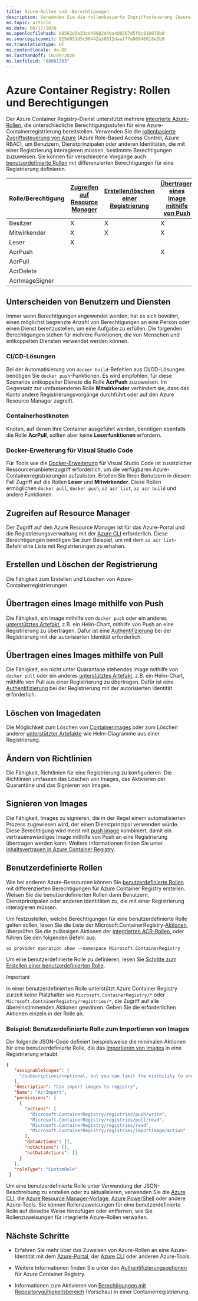 ```yaml
---
title: Azure-Rollen und -Berechtigungen
description: Verwenden Sie die rollenbasierte Zugriffssteuerung (Azure RBAC) und das Identity & Access Management (IAM) von Azure, um differenzierte Berechtigungen für Ressourcen in einer Azure-Containerregistrierung bereitzustellen.
ms.topic: article
ms.date: 08/17/2020
ms.openlocfilehash: b8562d3e33cd49082d4ba4d8567d5f0c816070b0
ms.sourcegitcommit: 829d951d5c90442a38012daaf77e86046018e5b9
ms.translationtype: HT
ms.contentlocale: de-DE
ms.lasthandoff: 10/09/2020
ms.locfileid: "88661383"
---
```

# <a name="azure-container-registry-roles-and-permissions"></a>Azure Container Registry: Rollen und Berechtigungen

Der Azure Container Registry-Dienst unterstützt mehrere [integrierte Azure-Rollen](../role-based-access-control/built-in-roles.md), die unterschiedliche Berechtigungsstufen für eine Azure-Containerregistrierung bereitstellen. Verwenden Sie die [rollenbasierte Zugriffssteuerung von Azure](../role-based-access-control/index.yml) (Azure Role-Based Access Control, Azure RBAC), um Benutzern, Dienstprinzipalen oder anderen Identitäten, die mit einer Registrierung interagieren müssen, bestimmte Berechtigungen zuzuweisen. Sie können für verschiedene Vorgänge auch [benutzerdefinierte Rollen](#custom-roles) mit differenzierten Berechtigungen für eine Registrierung definieren.

| Rolle/Berechtigung       | [Zugreifen auf Resource Manager](#access-resource-manager) | [Erstellen/löschen einer Registrierung](#create-and-delete-registry) | [Übertragen eines Image mithilfe von Push](#push-image) | [Übertragen eines Images mithilfe von Pull](#pull-image) | [Löschen von Imagedaten](#delete-image-data) | [Ändern von Richtlinien](#change-policies) |   [Signieren von Images](#sign-images)  |
| ---------| --------- | --------- | --------- | --------- | --------- | --------- | --------- |
| Besitzer | X | X | X | X | X | X |  |  
| Mitwirkender | X | X | X |  X | X | X |  |  
| Leser | X |  |  | X |  |  |  |
| AcrPush |  |  | X | X | |  |  |  
| AcrPull |  |  |  | X |  |  |  |  
| AcrDelete |  |  |  |  | X |  |  |
| AcrImageSigner |  |  |  |  |  |  | X |

## <a name="differentiate-users-and-services"></a>Unterscheiden von Benutzern und Diensten

Immer wenn Berechtigungen angewendet werden, hat es sich bewährt, einen möglichst begrenzte Anzahl von Berechtigungen an eine Person oder einen Dienst bereitzustellen, um eine Aufgabe zu erfüllen. Die folgenden Berechtigungen stehen für mehrere Funktionen, die von Menschen und entkoppelten Diensten verwendet werden können.

### <a name="cicd-solutions"></a>CI/CD-Lösungen

Bei der Automatisierung von `docker build`-Befehlen aus CI/CD-Lösungen benötigen Sie `docker push`-Funktionen. Es wird empfohlen, für diese Szenarios entkoppelter Dienste die Rolle **AcrPush** zuzuweisen. Im Gegensatz zur umfassenderen Rolle **Mitwirkender** verhindert sie, dass das Konto andere Registrierungsvorgänge durchführt oder auf den Azure Resource Manager zugreift.

### <a name="container-host-nodes"></a>Containerhostknoten

Knoten, auf denen Ihre Container ausgeführt werden, benötigen ebenfalls die Rolle **AcrPull**, sollten aber keine **Leserfunktionen** erfordern.

### <a name="visual-studio-code-docker-extension"></a>Docker-Erweiterung für Visual Studio Code

Für Tools wie die [Docker-Erweiterung](https://code.visualstudio.com/docs/azure/docker) für Visual Studio Code ist zusätzlicher Ressourcenanbieterzugriff erforderlich, um die verfügbaren Azure-Containerregistrierungen aufzulisten. Erteilen Sie Ihren Benutzern in diesem Fall Zugriff auf die Rollen **Leser** und **Mitwirkender**. Diese Rollen ermöglichen `docker pull`, `docker push`, `az acr list`, `az acr build` und andere Funktionen. 

## <a name="access-resource-manager"></a>Zugreifen auf Resource Manager

Der Zugriff auf den Azure Resource Manager ist für das Azure-Portal und die Registrierungsverwaltung mit der [Azure CLI](/cli/azure/) erforderlich. Diese Berechtigungen benötigen Sie zum Beispiel, um mit dem `az acr list`-Befehl eine Liste mit Registrierungen zu erhalten. 

## <a name="create-and-delete-registry"></a>Erstellen und Löschen der Registrierung

Die Fähigkeit zum Erstellen und Löschen von Azure-Containerregistrierungen.

## <a name="push-image"></a>Übertragen eines Image mithilfe von Push

Die Fähigkeit, ein Image mithilfe von `docker push` oder ein anderes [unterstütztes Artefakt](container-registry-image-formats.md), z.B. ein Helm-Chart, mithilfe von Push an eine Registrierung zu übertragen. Dafür ist eine [Authentifizierung](container-registry-authentication.md) bei der Registrierung mit der autorisierten Identität erforderlich. 

## <a name="pull-image"></a>Übertragen eines Images mithilfe von Pull

Die Fähigkeit, ein nicht unter Quarantäne stehendes Image mithilfe von `docker pull` oder ein anderes [unterstütztes Artefakt](container-registry-image-formats.md), z.B. ein Helm-Chart, mithilfe von Pull aus einer Registrierung zu übertragen. Dafür ist eine [Authentifizierung](container-registry-authentication.md) bei der Registrierung mit der autorisierten Identität erforderlich.

## <a name="delete-image-data"></a>Löschen von Imagedaten

Die Möglichkeit zum Löschen von [Containerimages](container-registry-delete.md) oder zum Löschen anderer [unterstützter Artefakte](container-registry-image-formats.md) wie Helm-Diagramme aus einer Registrierung.

## <a name="change-policies"></a>Ändern von Richtlinien

Die Fähigkeit, Richtlinien für eine Registrierung zu konfigurieren. Die Richtlinien umfassen das Löschen von Images, das Aktivieren der Quarantäne und das Signieren von Images.

## <a name="sign-images"></a>Signieren von Images

Die Fähigkeit, Images zu signieren, die in der Regel einem automatisierten Prozess zugewiesen wird, der einen Dienstprinzipal verwenden würde. Diese Berechtigung wird meist mit [push image](#push-image) kombiniert, damit ein vertrauenswürdiges Image mithilfe von Push an eine Registrierung übertragen werden kann. Weitere Informationen finden Sie unter [Inhaltsvertrauen in Azure Container Registry](container-registry-content-trust.md).

## <a name="custom-roles"></a>Benutzerdefinierte Rollen

Wie bei anderen Azure-Ressourcen können Sie [benutzerdefinierte Rollen](../role-based-access-control/custom-roles.md) mit differenzierten Berechtigungen für Azure Container Registry erstellen. Weisen Sie die benutzerdefinierten Rollen dann Benutzern, Dienstprinzipalen oder anderen Identitäten zu, die mit einer Registrierung interagieren müssen. 

Um festzustellen, welche Berechtigungen für eine benutzerdefinierte Rolle gelten sollen, lesen Sie die Liste der Microsoft.ContainerRegistry-[Aktionen](../role-based-access-control/resource-provider-operations.md#microsoftcontainerregistry), überprüfen Sie die zulässigen Aktionen der [integrierten ACR-Rollen](../role-based-access-control/built-in-roles.md), oder führen Sie den folgenden Befehl aus:

```azurecli
az provider operation show --namespace Microsoft.ContainerRegistry
```

Um eine benutzerdefinierte Rolle zu definieren, lesen Sie [Schritte zum Erstellen einer benutzerdefinierten Rolle](../role-based-access-control/custom-roles.md#steps-to-create-a-custom-role).

> [!IMPORTANT]
> In einer benutzerdefinierten Rolle unterstützt Azure Container Registry zurzeit keine Platzhalter wie `Microsoft.ContainerRegistry/*` oder `Microsoft.ContainerRegistry/registries/*`, die Zugriff auf alle übereinstimmenden Aktionen gewähren. Geben Sie die erforderlichen Aktionen einzeln in der Rolle an.

### <a name="example-custom-role-to-import-images"></a>Beispiel: Benutzerdefinierte Rolle zum Importieren von Images

Der folgende JSON-Code definiert beispielsweise die minimalen Aktionen für eine benutzerdefinierte Rolle, die das [Importieren von Images](container-registry-import-images.md) in eine Registrierung erlaubt.

```json
{
   "assignableScopes": [
     "/subscriptions/<optional, but you can limit the visibility to one or more subscriptions>"
   ],
   "description": "Can import images to registry",
   "Name": "AcrImport",
   "permissions": [
     {
       "actions": [
         "Microsoft.ContainerRegistry/registries/push/write",
         "Microsoft.ContainerRegistry/registries/pull/read",
         "Microsoft.ContainerRegistry/registries/read",
         "Microsoft.ContainerRegistry/registries/importImage/action"
       ],
       "dataActions": [],
       "notActions": [],
       "notDataActions": []
     }
   ],
   "roleType": "CustomRole"
 }
```

Um eine benutzerdefinierte Rolle unter Verwendung der JSON-Beschreibung zu erstellen oder zu aktualisieren, verwenden Sie die [Azure CLI](../role-based-access-control/custom-roles-cli.md), die [Azure Resource Manager-Vorlage](../role-based-access-control/custom-roles-template.md), [Azure PowerShell](../role-based-access-control/custom-roles-powershell.md) oder andere Azure-Tools. Sie können Rollenzuweisungen für eine benutzerdefinierte Rolle auf dieselbe Weise hinzufügen oder entfernen, wie Sie Rollenzuweisungen für integrierte Azure-Rollen verwalten.

## <a name="next-steps"></a>Nächste Schritte

* Erfahren Sie mehr über das Zuweisen von Azure-Rollen an eine Azure-Identität mit dem [Azure-Portal](../role-based-access-control/role-assignments-portal.md), der [Azure CLI](../role-based-access-control/role-assignments-cli.md) oder anderen Azure-Tools.

* Weitere Informationen finden Sie unter den [Authentifizierungsoptionen](container-registry-authentication.md) für Azure Container Registry.

* Informationen zum Aktivieren von [Berechtigungen mit Repositorygültigkeitsbereich](container-registry-repository-scoped-permissions.md) (Vorschau) in einer Containerregistrierung.